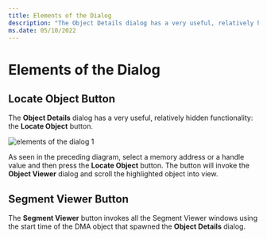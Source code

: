 ```yaml
---
title: Elements of the Dialog
description: "The Object Details dialog has a very useful, relatively hidden functionality: the Locate Object button."
ms.date: 05/10/2022
---
```


# Elements of the Dialog

## Locate Object Button

The **Object Details** dialog has a very useful, relatively hidden functionality: the **Locate Object** button.

![elements of the dialog 1](\Images\elements-of-the-dialog-1.png)

As seen in the preceding diagram, select a memory address or a handle value and then press the **Locate Object** button. The button will invoke the **Object Viewer** dialog and scroll the highlighted object into view.

## Segment Viewer Button

The **Segment Viewer** button invokes all the Segment Viewer windows using the start time of the DMA object that spawned the **Object Details** dialog.
